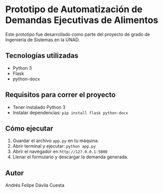 # Prototipo de Automatización de Demandas Ejecutivas de Alimentos

Este prototipo fue desarrollado como parte del proyecto de grado de Ingeniería de Sistemas en la UNAD.

## Tecnologías utilizadas
- Python 3
- Flask
- python-docx

## Requisitos para correr el proyecto
- Tener instalado Python 3
- Instalar dependencias: `pip install flask python-docx`

## Cómo ejecutar
1. Guardar el archivo `app.py` en tu máquina.
2. Abrir terminal y ejecutar: `python app.py`
3. Abrir el navegador en `http://127.0.0.1:5000`
4. Llenar el formulario y descargar la demanda generada.

## Autor
Andrés Felipe Dávila Cuesta
